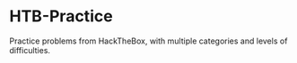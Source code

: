 # HTB-Practice

Practice problems from HackTheBox, with multiple categories and levels of difficulties.